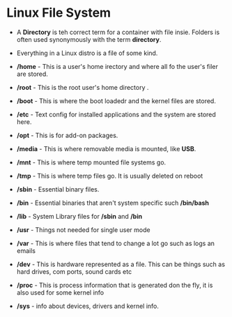 # Linux File System

- A **Directory** is teh correct term for a container with file insie. Folders is often used synonymously with the term **directory**.
- Everything in a Linux distro is a file of some kind.

- **/home** - This is a user's home irectory and where all fo the user's filer are stored.
- **/root** - This is the root user's home directory .
- **/boot** - This is where the boot loadedr and the kernel files are stored.
- **/etc** - Text config for installed applications and the system are stored here.
- **/opt** - This is for add-on packages.
- **/media** - This is where removable media is mounted, like **USB**.
- **/mnt** - This is where temp mounted file systems go.
- **/tmp** - This is where temp files go. It is usually deleted on reboot
- **/sbin** - Essential binary files.
- **/bin** - Essential binaries that aren't system specific such **/bin/bash**
- **/lib** - System Library files for **/sbin** and **/bin**
- **/usr** - Things not needed for single user mode
- **/var** - This is where files that tend to change a lot go such as logs an emails
- **/dev** - This is hardware represented as a file. This can be things such as hard drives, com ports, sound cards etc
- **/proc** - This is process information that is generated don the fly, it is also used for some kernel info
- **/sys** - info about devices, drivers and kernel info.